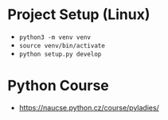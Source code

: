 # Project Setup (Linux)
* `python3 -m venv venv`
* `source venv/bin/activate`
* `python setup.py develop`

# Python Course
* https://naucse.python.cz/course/pyladies/
